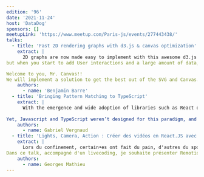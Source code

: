 ```yaml
---
edition: '96'
date: '2021-11-24'
host: 'DataDog'
sponsors: []
meetupLink: 'https://www.meetup.com/Paris-js/events/277443438/'
talks:
  - title: 'Fast 2D rendering graphs with d3.js & canvas optimization'
    extract: |
      2D graphs are now made easy to implement with this awesome d3.js library,
but when you start to add User interactions and a large amount of data, SVG rendering is getting slow and doesn't fit your needs anymore...

Welcome to you, Mr. Canvas!!
We will implement a solution to get the best out of the SVG and Canvas.
    authors:
      - name: 'Benjamin Barre'
  - title: 'Bringing Pattern Matching to TypeScript'
    extract: |
      With the emergence and wide adoption of libraries such as React or XState, in the last few years the frontend ecosystem has shifted from an imperative to a declarative programming model. Now that we have realised how much easier it is to reason about declarative code and how many bugs are ruled out by embracing this paradigm, there is simply no going back.
			
Yet, Javascript and TypeScript weren’t designed for this paradigm, and these languages are lacking a very important piece of the puzzle: declarative code branching.
    authors:
      - name: Gabriel Vergnaud
  - title: 'Lights, Camera, Action : Créer des vidéos en React.JS avec Remotion'
    extract: |
      Lors du confinement, certain•es ont fait du pain, d'autres du sport, d'autres de la vidéo algorithmique.
Dans ce talk, accompagné d'un livecoding, je souhaite présenter Remotion ainsi que certains concepts de creative coding, de mathématiques et de vidéo en général.
    authors:
      - name: Georges Mathieu
---
```

